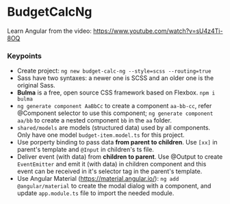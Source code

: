 # BudgetCalcNg

Learn Angular from the video: https://www.youtube.com/watch?v=sU4z4Ti-8OQ

### Keypoints
- Create project: `ng new budget-calc-ng --style=scss --routing=true`
- Sass have two syntaxes: a newer one is SCSS and an older one is the original Sass.
- **Bulma** is a free, open source CSS framework based on Flexbox. `npm i bulma`
- `ng generate component AaBbCc` to create a component `aa-bb-cc`, refer @Component selector to use this component; `ng generate component aa/bb` to create a nested component `bb` in the `aa` folder. 
- `shared/models` are models (structured data) used by all components. Only have one model `budget-item.model.ts` for this project.
- Use porperty binding to pass data **from parent to children**. Use `[xx]` in parent's template and `@Input` in children's ts file.
- Deliver event (with data) from **children to parent**. Use @Output to create `EventEmitter` and emit it (with data) in children component and this event can be received in it's selector tag in the parent's template.
- Use Angular Material (https://material.angular.io/): `ng add @angular/material` to create the modal dialog with a component, and update `app.module.ts` file to import the needed module. 
